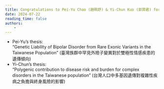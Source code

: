 ```yaml
---
title: Congratulations to Pei-Yu Chao (趙珮妤) & Yi-Chun Kuo (郭羿君) for successfully defending their Master’s thesis!
date: 2024-07-22
reading_time: false
authors:
    -
---
```


<!--more-->

- Pei-Yu’s thesis: <br>
    “Genetic Liability of Bipolar Disorder from Rare Exonic Variants in the Taiwanese Population” (臺灣族群中罕見外險子變異對於雙極性情感疾患的遺傳傾向)
- Yi-Chun’s thesis: <br>
    “Polygenic contribution to disease risk and burden for complex disorders in the Taiwanese population” (台灣人口中多基因遺傳對複雜性疾病之負擔與終身風險的影響)
